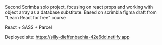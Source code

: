 Second Scrimba solo project, focusing on react props and working with object array as a database substitute. Based on scrimbla figma draft from "Learn React for free" course

React + SASS + Parcel

Deployed site: https://silly-dieffenbachia-42e6dd.netlify.app
